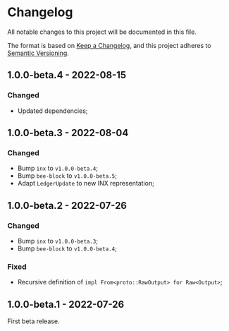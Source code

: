 # Changelog

All notable changes to this project will be documented in this file.

The format is based on [Keep a Changelog](https://keepachangelog.com/en/1.0.0/),
and this project adheres to [Semantic Versioning](https://semver.org/spec/v2.0.0.html).

<!-- ## Unreleased - YYYY-MM-DD

### Added

### Changed

### Deprecated

### Removed

### Fixed

### Security -->

## 1.0.0-beta.4 - 2022-08-15

### Changed

- Updated dependencies;

## 1.0.0-beta.3 - 2022-08-04

### Changed

- Bump `inx` to `v1.0.0-beta.4`;
- Bump `bee-block` to `v1.0.0-beta.5`;
- Adapt `LedgerUpdate` to new INX representation;

## 1.0.0-beta.2 - 2022-07-26

### Changed

- Bump `inx` to `v1.0.0-beta.3`;
- Bump `bee-block` to `v1.0.0-beta.4`;

### Fixed

- Recursive definition of `impl From<proto::RawOutput> for Raw<Output>`;

## 1.0.0-beta.1 - 2022-07-26

First beta release.
